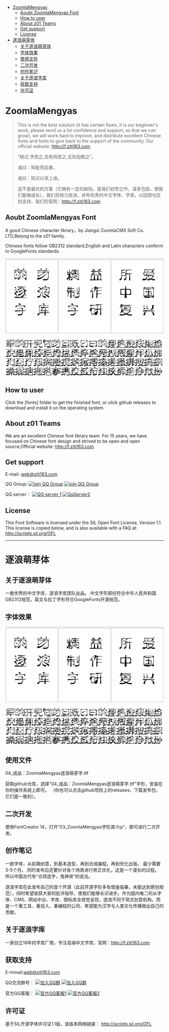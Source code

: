 
<!-- TOC -->

- [ZoomlaMengyas](#zoomlamengyas)
    - [Aoubt ZoomlaMengyas Font](#aoubt-zoomlamengyas-font)
    - [How to user](#how-to-user)
    - [About z01 Teams](#about-z01-teams)
    - [Get support](#get-support)
    - [License](#license)
- [逐浪萌芽体](#逐浪萌芽体)
    - [关于逐浪萌芽体](#关于逐浪萌芽体)
    - [字体效果](#字体效果)
    - [使用文件](#使用文件)
    - [二次开发](#二次开发)
    - [创作笔记](#创作笔记)
    - [关于逐浪字库](#关于逐浪字库)
    - [获取支持](#获取支持)
    - [许可证](#许可证)

<!-- /TOC -->


# ZoomlaMengyas

> This is not the best solution (it has certain flaws, it is our beginner's work, please send us a lot confidence and support, so that we can grow), we will work hard to improve, and distribute excellent Chinese fonts and fonts to give back to the support of the community. Our official website: http://f.ziti163.com
>
> “杨过,字改之,去有则改之,无则加勉之”。
>
> 或曰：知耻而后勇，
>
> 或曰：知过以求上进。
>
>
> 这不是最优的方案（它拥有一定的缺陷，是我们初学之作，请多包函，使我们能够成长），我们将努力改进，并布优秀的中文字体、字库，以回馈社区的支持，我们的官网：http://f.ziti163.com


## Aoubt ZoomlaMengyas Font
A good Chinese character library，by Jiangxi ZoomlaCMS Soft Co. LTD,Belong to the z01 family.

Chinese fonts follow GB2312 standard,English and Latin characters conform to GoogleFonts standards.

![imgname](demonstration/ZoomlaMengyas01.jpg)

![imgname](demonstration/ZoomlaMengyas02.png)

## How to user

Click the [fonts] folder to get the finished font, or click github releases to download and install it on the operating system.

## About z01 Teams
We are an excellent Chinese font library team. For 15 years, we have focused on Chinese font design and strived to be open and open source,Official website: http://f.ziti163.com

## Get support
E-mail: web@ziti163.com

QQ Group:
[![join QQ Group](https://img.shields.io/badge/group1-541450128-blue.svg?style=for-the-badge&logo=appveyor)](https://jq.qq.com/?_wv=1027&k=5Ephzpq)   [![join QQ Group](https://img.shields.io/badge/group2-601781959-blue.svg?style=for-the-badge&logo=appveyor)](https://jq.qq.com/?_wv=1027&k=50a28BK) 


QQ server：
[![QQ server 1](https://img.shields.io/badge/QqServer1-524979923-red.svg?style=for-the-badge&logo=appveyor)](http://wpa.qq.com/msgrd?v=3&uin=745151353&site=qq&menu=yes)  [![QqServer2](https://img.shields.io/badge/QqServer2-1799661890-red.svg?style=for-the-badge&logo=appveyor)](http://wpa.qq.com/msgrd?v=3&uin=1799661890&site=qq&menu=yes) 


## License
This Font Software is licensed under the SIL Open Font License, Version 1.1.
This license is copied below, and is also available with a FAQ at:
http://scripts.sil.org/OFL

----

# 逐浪萌芽体

## 关于逐浪萌芽体

一套优秀的中文字库，逐浪字库团队出品。
中文字形部份符合中华人民共和国GB2312规范，英文与拉丁字形符合GoogleFonts开源规范。

## 字体效果

![imgname](demonstration/ZoomlaMengyas01.jpg)

![imgname](demonstration/ZoomlaMengyas02.png)


## 使用文件 

04_成品：ZoomlaMengyas逐浪萌芽字.ttf

获取github仓库，选择"04_成品：ZoomlaMengyas逐浪萌芽字.ttf"字形，安装在你的操作系统上即可。
（你也可以点击github项目上的releases，下载发布包，它们是一致的）。

## 二次开发
使用FontCreator 14，打开“03_ZoomlaMengyas字形源.fcp”，即可进行二次开发。

## 创作笔记
一款字体，从前期创意，到基本造型，再到合成编程，再到优化出版。
最少需要3-5个月。
同时发布后还要针对各个场景进行修正优化，这是一个漫长的过程。
所以中国古代有“仓颉造字，鬼神哭”的说法。

逐浪字库在此发布自己的首个开源（此前开源字形多有借鉴临摹，未能达到原创规范），同时希望收获大家的批评指导，使我们能够长识进步。作为国内唯二的从字体、CMS、网站中台、字库、图标库全视觉呈现，逐浪不同于简式创意机构，而是一个重工具、重投入、重编程的公司，希望能为汉字与人类文化传播做出自己的贡献。

## 关于逐浪字库

一家创立18年的字库厂商，专注高端中文字库，官网：http://f.ziti163.com

## 获取支持
E-mmail:web@ziti163.com


QQ交流群号：
[![加入QQ群](https://img.shields.io/badge/一群-541450128-blue.svg?style=for-the-badge&logo=appveyor)](https://jq.qq.com/?_wv=1027&k=5Ephzpq)   [![加入QQ群](https://img.shields.io/badge/二群-601781959-blue.svg?style=for-the-badge&logo=appveyor)](https://jq.qq.com/?_wv=1027&k=50a28BK) 


官方QQ客服：
[![官方QQ客服1](https://img.shields.io/badge/官方QQ客服1-524979923-red.svg?style=for-the-badge&logo=appveyor)](http://wpa.qq.com/msgrd?v=3&uin=745151353&site=qq&menu=yes)  [![官方QQ客服2](https://img.shields.io/badge/官方QQ客服2-1799661890-red.svg?style=for-the-badge&logo=appveyor)](http://wpa.qq.com/msgrd?v=3&uin=1799661890&site=qq&menu=yes) 

## 许可证

基于SIL开源字体许可证1.1版，该版本网络链接：
http://scripts.sil.org/OFL
